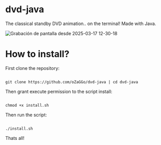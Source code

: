 # dvd-java
The classical standby DVD animation.. on the terminal! Made with Java.

![Grabación de pantalla desde 2025-03-17 12-30-18](https://github.com/user-attachments/assets/c749baef-7443-4b6e-8a75-06c175867caf)

# How to install?

First clone the repository:

```shell

git clone https://github.com/oZaGGo/dvd-java | cd dvd-java

```

Then grant execute permission to the script install:

```shell

chmod +x install.sh

```

Then run the script:

```shell

./install.sh

```

Thats all!

